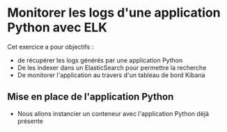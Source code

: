 # Monitorer les logs d'une application Python avec ELK

Cet exercice a pour objectifs :
* de récupérer les logs générés par une application Python
* De les indexer dans un ElasticSearch pour permettre la recherche
* De monitorer l'application au travers d'un tableau de bord Kibana


## Mise en place de l'application Python

* Nous allons instancier un conteneur avec l'application Python déjà présente 
